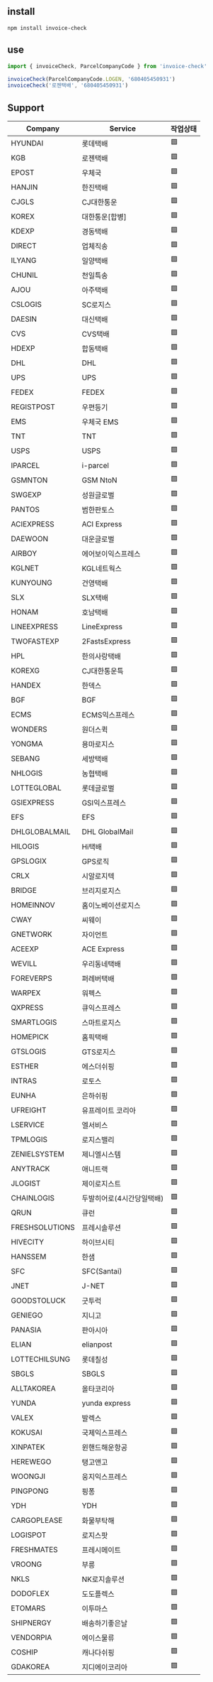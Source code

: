 ## install

```shell
npm install invoice-check
```

## use

```ts
import { invoiceCheck, ParcelCompanyCode } from 'invoice-check'

invoiceCheck(ParcelCompanyCode.LOGEN, '680405450931')
invoiceCheck('로젠택배', '680405450931')
```

## Support

| Company        | Service                   | 작업상태 |
| -------------- | ------------------------- | ------ |
| HYUNDAI        | 롯데택배                  | 🟩 |
| KGB            | 로젠택배                  | 🟩 |
| EPOST          | 우체국                    | 🟩 |
| HANJIN         | 한진택배                  | 🟩 |
| CJGLS          | CJ대한통운                | 🟩 |
| KOREX          | 대한통운[합병]            | 🟩 |
| KDEXP          | 경동택배                  | 🟩 |
| DIRECT         | 업체직송                  | 🟩 |
| ILYANG         | 일양택배                  | 🟩 |
| CHUNIL         | 천일특송                  | 🟩 |
| AJOU           | 아주택배                  | 🟩 |
| CSLOGIS        | SC로지스                  | 🟩 |
| DAESIN         | 대신택배                  | 🟩 |
| CVS            | CVS택배                   | 🟩 |
| HDEXP          | 합동택배                  | 🟩 |
| DHL            | DHL                       | 🟩 |
| UPS            | UPS                       | 🟩 |
| FEDEX          | FEDEX                     | 🟩 |
| REGISTPOST     | 우편등기                  | 🟩 |
| EMS            | 우체국 EMS                | 🟩 |
| TNT            | TNT                       | 🟩 |
| USPS           | USPS                      | 🟩 |
| IPARCEL        | i-parcel                  | 🟩 |
| GSMNTON        | GSM NtoN                  | 🟩 |
| SWGEXP         | 성원글로벌                | 🟩 |
| PANTOS         | 범한판토스                | 🟩 |
| ACIEXPRESS     | ACI Express               | 🟩 |
| DAEWOON        | 대운글로벌                | 🟩 |
| AIRBOY         | 에어보이익스프레스        | 🟩 |
| KGLNET         | KGL네트웍스               | 🟩 |
| KUNYOUNG       | 건영택배                  | 🟩 |
| SLX            | SLX택배                   | 🟩 |
| HONAM          | 호남택배                  | 🟩 |
| LINEEXPRESS    | LineExpress               | 🟩 |
| TWOFASTEXP     | 2FastsExpress             | 🟩 |
| HPL            | 한의사랑택배              | 🟩 |
| KOREXG         | CJ대한통운특              | 🟩 |
| HANDEX         | 한덱스                    | 🟩 |
| BGF            | BGF                       | 🟩 |
| ECMS           | ECMS익스프레스            | 🟩 |
| WONDERS        | 원더스퀵                  | 🟩 |
| YONGMA         | 용마로지스                | 🟩 |
| SEBANG         | 세방택배                  | 🟩 |
| NHLOGIS        | 농협택배                  | 🟩 |
| LOTTEGLOBAL    | 롯데글로벌                | 🟩 |
| GSIEXPRESS     | GSI익스프레스             | 🟩 |
| EFS            | EFS                       | 🟩 |
| DHLGLOBALMAIL  | DHL GlobalMail            | 🟩 |
| HILOGIS        | Hi택배                    | 🟩 |
| GPSLOGIX       | GPS로직                   | 🟩 |
| CRLX           | 시알로지텍                | 🟩 |
| BRIDGE         | 브리지로지스              | 🟩 |
| HOMEINNOV      | 홈이노베이션로지스        | 🟩 |
| CWAY           | 씨웨이                    | 🟩 |
| GNETWORK       | 자이언트                  | 🟩 |
| ACEEXP         | ACE Express               | 🟩 |
| WEVILL         | 우리동네택배              | 🟩 |
| FOREVERPS      | 퍼레버택배                | 🟩 |
| WARPEX         | 워펙스                    | 🟩 |
| QXPRESS        | 큐익스프레스              | 🟩 |
| SMARTLOGIS     | 스마트로지스              | 🟩 |
| HOMEPICK       | 홈픽택배                  | 🟩 |
| GTSLOGIS       | GTS로지스                 | 🟩 |
| ESTHER         | 에스더쉬핑                | 🟩 |
| INTRAS         | 로토스                    | 🟩 |
| EUNHA          | 은하쉬핑                  | 🟩 |
| UFREIGHT       | 유프레이트 코리아         | 🟩 |
| LSERVICE       | 엘서비스                  | 🟩 |
| TPMLOGIS       | 로지스밸리                | 🟩 |
| ZENIELSYSTEM   | 제니엘시스템              | 🟩 |
| ANYTRACK       | 애니트랙                  | 🟩 |
| JLOGIST        | 제이로지스트              | 🟩 |
| CHAINLOGIS     | 두발히어로(4시간당일택배) | 🟩 |
| QRUN           | 큐런                      | 🟩 |
| FRESHSOLUTIONS | 프레시솔루션              | 🟩 |
| HIVECITY       | 하이브시티                | 🟩 |
| HANSSEM        | 한샘                      | 🟩 |
| SFC            | SFC(Santai)               | 🟩 |
| JNET           | J-NET                     | 🟩 |
| GOODSTOLUCK    | 굿투럭                    | 🟩 |
| GENIEGO        | 지니고                    | 🟩 |
| PANASIA        | 판아시아                  | 🟩 |
| ELIAN          | elianpost                 | 🟩 |
| LOTTECHILSUNG  | 롯데칠성                  | 🟩 |
| SBGLS          | SBGLS                     | 🟩 |
| ALLTAKOREA     | 올타코리아                | 🟩 |
| YUNDA          | yunda express             | 🟩 |
| VALEX          | 발렉스                    | 🟩 |
| KOKUSAI        | 국제익스프레스            | 🟩 |
| XINPATEK       | 윈핸드해운항공            | 🟩 |
| HEREWEGO       | 탱고앤고                  | 🟩 |
| WOONGJI        | 웅지익스프레스            | 🟩 |
| PINGPONG       | 핑퐁                      | 🟩 |
| YDH            | YDH                       | 🟩 |
| CARGOPLEASE    | 화물부탁해                | 🟩 |
| LOGISPOT       | 로지스팟                  | 🟩 |
| FRESHMATES     | 프레시메이트              | 🟩 |
| VROONG         | 부릉                      | 🟩 |
| NKLS           | NK로지솔루션              | 🟩 |
| DODOFLEX       | 도도플렉스                | 🟩 |
| ETOMARS        | 이투마스                  | 🟩 |
| SHIPNERGY      | 배송하기좋은날            | 🟩 |
| VENDORPIA      | 에이스물류                | 🟩 |
| COSHIP         | 캐나다쉬핑                | 🟩 |
| GDAKOREA       | 지디에이코리아            | 🟩 |
